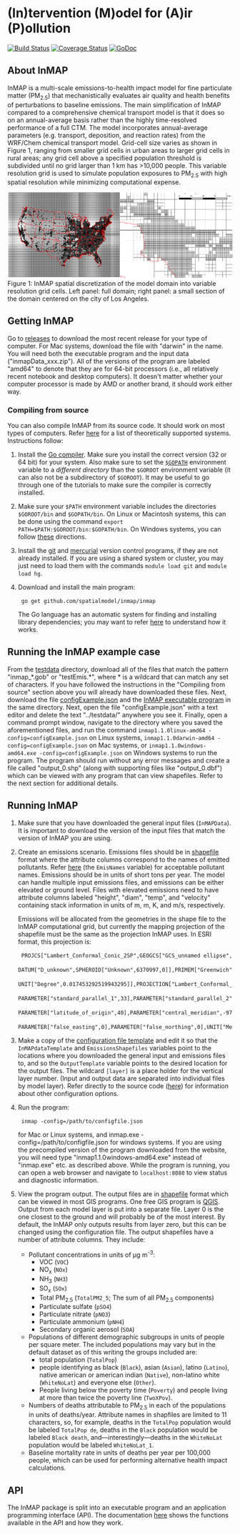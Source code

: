 # (In)tervention (M)odel for (A)ir (P)ollution

[![Build Status](https://travis-ci.org/spatialmodel/inmap.svg?branch=master)](https://travis-ci.org/spatialmodel/inmap) [![Coverage Status](https://coveralls.io/repos/github/spatialmodel/inmap/badge.svg?branch=master)](https://coveralls.io/github/spatialmodel/inmap?branch=master) [![GoDoc](http://godoc.org/github.com/spatialmodel/inmap?status.svg)](http://godoc.org/github.com/spatialmodel/inmap)

## About InMAP

InMAP is a multi-scale emissions-to-health impact model for fine particulate matter (PM<sub>2.5</sub>) that mechanistically evaluates air quality and health benefits of perturbations to baseline emissions. The main simplification of InMAP compared to a comprehensive chemical transport model is that it does so on an annual-average basis rather than the highly time-resolved performance of a full CTM. The model incorporates annual-average parameters (e.g. transport, deposition, and reaction rates) from the WRF/Chem chemical transport model. Grid-cell size varies as shown in Figure 1, ranging from smaller grid cells in urban areas to larger grid cells in rural areas; any grid cell above a specified population threshold is subdivided until no grid larger than 1 km has >10,000 people. This variable resolution grid is used to simulate population exposures to PM<sub>2.5</sub> with high spatial resolution while minimizing computational expense.

![alt tag](fig1.png?raw=true)
Figure 1: InMAP spatial discretization of the model domain into variable resolution grid cells. Left panel: full domain; right panel: a small section of the domain centered on the city of Los Angeles.


## Getting InMAP

Go to [releases](https://github.com/spatialmodel/inmap/releases) to download the most recent release for your type of computer. For Mac systems, download the file with "darwin" in the name. You will need both the executable program and the input data ("inmapData_xxx.zip"). All of the versions of the program are labeled "amd64" to denote that they are for 64-bit processors (i.e., all relatively recent notebook and desktop computers). It doesn't matter whether your computer processor is made by AMD or another brand, it should work either way.

### Compiling from source

You can also compile InMAP from its source code. It should work on most types of computers. Refer [here](http://golang.org/doc/install#requirements) for a list of theoretically supported systems. Instructions follow:

1. Install the [Go compiler](http://golang.org/doc/install). Make sure you install the correct version (32 or 64 bit) for your system. Also make sure to set the [`$GOPATH`](http://golang.org/doc/code.html#GOPATH) environment variable to a *different directory* than the `$GOROOT` environment variable (it can also not be a subdirectory of `$GOROOT`). It may be useful to go through one of the tutorials to make sure the compiler is correctly installed.

2. Make sure your `$PATH` environment variable includes the directories `$GOROOT/bin` and `$GOPATH/bin`. On Linux or Macintosh systems, this can be done using the command `export PATH=$PATH:$GOROOT/bin:$GOPATH/bin`. On Windows systems, you can follow [these](http://www.computerhope.com/issues/ch000549.htm) directions.

3. Install the [git](http://git-scm.com/) and [mercurial](http://mercurial.selenic.com/) version control programs, if they are not already installed. If you are using a shared system or cluster, you may just need to load them with the commands `module load git` and `module load hg`.

4. Download and install the main program:

		go get github.com/spatialmodel/inmap/inmap
	The Go language has an automatic system for finding and installing library dependencies; you may want to refer [here](http://golang.org/doc/code.html) to understand how it works.

## Running the InMAP example case

From the [testdata](https://github.com/spatialmodel/inmap/tree/master/testdata) directory, download all of the files that match the pattern "inmap_\*.gob" or "testEmis.\*", where \* is a wildcard that can match any set of characters. If you have followed the instructions in the "Compiling from source" section above you will already have downloaded these files. Next, download the file [configExample.json](https://raw.githubusercontent.com/spatialmodel/inmap/master/inmap/configExample.json) and the [InMAP executable program](https://github.com/spatialmodel/inmap/releases) in the same directory. Next, open the file "configExample.json" with a text editor and delete the text "../testdata/" anywhere you see it. Finally, open a command prompt window, navigate to the directory where you saved the aforementioned files, and run the command `inmap1.1.0linux-amd64 -config=configExample.json` on Linux systems, `inmap1.1.0darwin-amd64 -config=configExample.json` on Mac systems, or `inmap1.1.0windows-amd64.exe -config=configExample.json` on Windows systems to run the program. The program should run without any error messages and create a file called "output_0.shp" (along with supporting files like "output_0.dbf") which can be viewed with any program that can view shapefiles. Refer to the next section for additional details.

## Running InMAP

1. Make sure that you have downloaded the general input files (`InMAPData`). It is important to download the version of the input files that match the version of InMAP you are using.

3. Create an emissions scenario. Emissions files should be in [shapefile](http://en.wikipedia.org/wiki/Shapefile) format where the attribute columns correspond to the names of emitted pollutants. Refer [here](http://godoc.org/github.com/spatialmodel/inmap#pkg-variables) (the `EmisNames` variable) for acceptable pollutant names. Emissions should be in units of short tons per year. The model can handle multiple input emissions files, and emissions can be either elevated or ground level. Files with elevated emissions need to have attribute columns labeled "height", "diam", "temp", and "velocity" containing stack information in units of m, m, K, and m/s, respectively.

	Emissions will be allocated from the geometries in the shape file to the InMAP computational grid, but currently the mapping projection of the shapefile must be the same as the projection InMAP uses. In ESRI format, this projection is:

		PROJCS["Lambert_Conformal_Conic_2SP",GEOGCS["GCS_unnamed ellipse",
		DATUM["D_unknown",SPHEROID["Unknown",6370997,0]],PRIMEM["Greenwich",0],
		UNIT["Degree",0.017453292519943295]],PROJECTION["Lambert_Conformal_Conic_2SP"],
		PARAMETER["standard_parallel_1",33],PARAMETER["standard_parallel_2",45],
		PARAMETER["latitude_of_origin",40],PARAMETER["central_meridian",-97],
		PARAMETER["false_easting",0],PARAMETER["false_northing",0],UNIT["Meter",1]]

1. Make a copy of the [configuration file template](inmap/configExample.json) and edit it so that the `InMAPdataTemplate` and `EmissionsShapefiles` variables point to the locations where you downloaded the general input and emissions files to, and so the `OutputTemplate` variable points to the desired location for the output files. The wildcard `[layer]` is a place holder for the vertical layer number. (Input and output data are separated into individual files by model layer). Refer directly to the source code ([here](inmap/inmap.go#cl-22)) for information about other configuration options.

2. Run the program:

		inmap -config=/path/to/configfile.json
	for Mac or Linux systems, and
		inmap.exe -config=/path/to/configfile.json
	for windows systems. If you are using the precompiled version of the program downloaded from the website, you will need type "inmap1.1.0windows-amd64.exe" instead of "inmap.exe" etc. as described above. While the program is running, you can open a web browser and navigate to `localhost:8080` to view status and diagnostic information.

3. View the program output. The output files are in [shapefile](http://en.wikipedia.org/wiki/Shapefile) format which can be viewed in most GIS programs. One free GIS program is [QGIS](http://www.qgis.org/). Output from each model layer is put into a separate file. Layer 0 is the one closest to the ground and will probably be of the most interest. By default, the InMAP only outputs results from layer zero, but this can be changed using the configuration file.
  The output shapefiles have a number of attribute columns. They include:
    * Pollutant concentrations in units of μg m<sup>-3</sup>:
      * VOC (`VOC`)
      * NO<sub>x</sub> (`NOx`)
      * NH<sub>3</sub> (`NH3`)
      * SO<sub>x</sub> (`SOx`)
      * Total PM<sub>2.5</sub> (`TotalPM2_5`; The sum of all PM<sub>2.5</sub> components)
      * Particulate sulfate (`pSO4`)
      * Particulate nitrate (`pNO3`)
      * Particulate ammonium (`pNH4`)
      * Secondary organic aerosol (`SOA`)
    * Populations of different demographic subgroups in units of people per square meter. The included populations may vary but in the default dataset as of this writing the groups included are:
      * total population (`TotalPop`)
      * people identifying as black (`Black`), asian  (`Asian`), latino (`Latino`), native american or american indian (`Native`), non-latino white (`WhiteNoLat`) and everyone else (`Other`).
      * People living below the poverty time (`Poverty`) and people living at more than twice the poverty line (`TwoXPov`).
    * Numbers of deaths attributable to PM<sub>2.5</sub> in each of the populations in units of deaths/year. Attribute names in shapfiles are limited to 11 characters, so, for example, deaths in the `TotalPop` population would be labeled `TotalPop de`, deaths in the `Black` population would be labeled `Black death`, and—interestingly—deaths in the `WhiteNoLat` population would be labeled `WhiteNoLat_1`.
    * Baseline mortality rate in units of deaths per year per 100,000 people, which can be used for performing alternative health impact calculations.


## API

The InMAP package is split into an executable program and an application programming interface (API). The documentation [here](http://godoc.org/github.com/spatialmodel/inmap) shows the functions available in the API and how they work.
